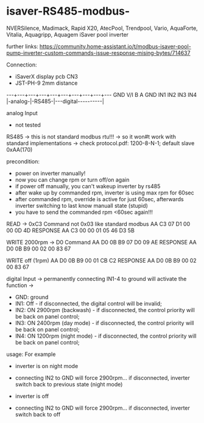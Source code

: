 # isaver-RS485-modbus-
NVERSilence, Madimack, Rapid X20, AtecPool, Trendpool, Vario, AquaForte, Vitalia, Aquagripp, Aquagem iSaver pool inverter


further links:
https://community.home-assistant.io/t/modbus-isaver-pool-pump-inverter-custom-commands-issue-response-mising-bytes/714637

Connection:
- iSaverX display pcb CN3
- JST-PH-9 2mm distance

---+---+---+---+---+---+---+---+---+---
  GND V/I  B   A  GND IN1 IN2 IN3 IN4
|-analog-|-RS485-|---digital----------|

analog Input
- not tested

RS485 
-> this is not standard modbus rtu!!!
-> so it won#t work with standard implementations
-> check protocol.pdf: 1200-8-N-1; default slave 0xAA(170)

precondition:
- power on inverter manually!
- now you can change rpm or turn off/on again
- if power off manually, you can't wakeup inverter by rs485
- after wake up by commanded rpm, inverter is using max rpm for 60sec
- after commanded rpm, override is active for just 60sec, afterwards inverter switching to last know manuall state (stupid)
- you have to send the commanded rpm <60sec again!!!

READ -> 0xC3 Command not 0x03 like standard modbus
AA C3 07 D1 00 00 0D 4D
RESPONSE
AA C3 00 00 01 05 46 D3 5B

WRITE 2000rpm -> D0 Command
AA D0 0B B9 07 D0 09 AE
RESPONSE
AA D0 0B B9 00 02 00 83 67

WRITE off (1rpm)
AA D0 0B B9 00 01 CB C2
RESPONSE
AA D0 0B B9 00 02 00 83 67

 
digital Input
-> permanently connecting IN1-4 to ground will activate the function
-> 
- GND: ground
- IN1: Off - if disconnected, the digital control will be invalid;
- IN2: ON 2900rpm (backwash) - if disconnected, the control priority will be back on panel control;
- IN3: ON 2400rpm (day mode) - if disconnected, the control priority will be back on panel control;
- IN4: ON 1200rpm (night mode) - if disconnected, the control priority will be back on panel control;

usage:
 For example
 - inverter is on night mode
 - connecting IN2 to GND will force 2900rpm... if disconnected, inverter switch back to previous state (night mode)

 - inverter is off
 - connecting IN2 to GND will force 2900rpm... if disconnected, inverter switch back to off
